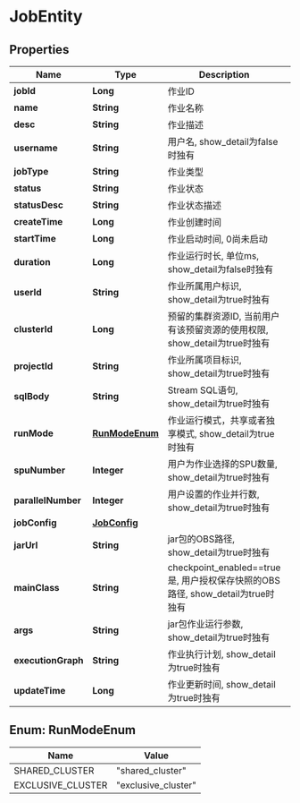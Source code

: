 
# JobEntity

## Properties
Name | Type | Description | Notes
------------ | ------------- | ------------- | -------------
**jobId** | **Long** | 作业ID |  [optional]
**name** | **String** | 作业名称 |  [optional]
**desc** | **String** | 作业描述 |  [optional]
**username** | **String** | 用户名, show_detail为false时独有 |  [optional]
**jobType** | **String** | 作业类型 |  [optional]
**status** | **String** | 作业状态 |  [optional]
**statusDesc** | **String** | 作业状态描述 |  [optional]
**createTime** | **Long** | 作业创建时间 |  [optional]
**startTime** | **Long** | 作业启动时间, 0尚未启动 |  [optional]
**duration** | **Long** | 作业运行时长, 单位ms, show_detail为false时独有 |  [optional]
**userId** | **String** | 作业所属用户标识, show_detail为true时独有 |  [optional]
**clusterId** | **Long** | 预留的集群资源ID, 当前用户有该预留资源的使用权限, show_detail为true时独有 |  [optional]
**projectId** | **String** | 作业所属项目标识, show_detail为true时独有 |  [optional]
**sqlBody** | **String** | Stream SQL语句, show_detail为true时独有 |  [optional]
**runMode** | [**RunModeEnum**](#RunModeEnum) | 作业运行模式，共享或者独享模式, show_detail为true时独有 |  [optional]
**spuNumber** | **Integer** | 用户为作业选择的SPU数量, show_detail为true时独有 |  [optional]
**parallelNumber** | **Integer** | 用户设置的作业并行数, show_detail为true时独有 |  [optional]
**jobConfig** | [**JobConfig**](JobConfig.md) |  |  [optional]
**jarUrl** | **String** | jar包的OBS路径, show_detail为true时独有 |  [optional]
**mainClass** | **String** | checkpoint_enabled&#x3D;&#x3D;true是, 用户授权保存快照的OBS路径, show_detail为true时独有 |  [optional]
**args** | **String** | jar包作业运行参数, show_detail为true时独有 |  [optional]
**executionGraph** | **String** | 作业执行计划, show_detail为true时独有 |  [optional]
**updateTime** | **Long** | 作业更新时间, show_detail为true时独有 |  [optional]


<a name="RunModeEnum"></a>
## Enum: RunModeEnum
Name | Value
---- | -----
SHARED_CLUSTER | &quot;shared_cluster&quot;
EXCLUSIVE_CLUSTER | &quot;exclusive_cluster&quot;



